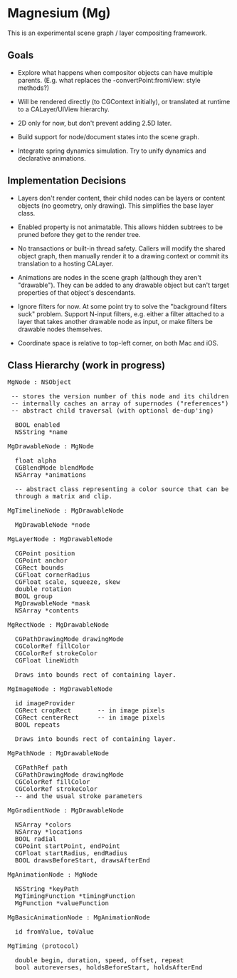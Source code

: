 
# Magnesium (Mg)

This is an experimental scene graph / layer compositing framework.


## Goals

- Explore what happens when compositor objects can have multiple
parents. (E.g. what replaces the -convertPoint:fromView: style methods?)

- Will be rendered directly (to CGContext initially), or translated at
runtime to a CALayer/UIView hierarchy.

- 2D only for now, but don't prevent adding 2.5D later.

- Build support for node/document states into the scene graph.

- Integrate spring dynamics simulation. Try to unify dynamics and
declarative animations.


## Implementation Decisions

- Layers don't render content, their child nodes can be layers or
content objects (no geometry, only drawing). This simplifies the base
layer class.

- Enabled property is not animatable. This allows hidden subtrees to be
pruned before they get to the render tree.

- No transactions or built-in thread safety. Callers will modify the
shared object graph, then manually render it to a drawing context or
commit its translation to a hosting CALayer.

- Animations are nodes in the scene graph (although they aren't
"drawable"). They can be added to any drawable object but can't target
properties of that object's descendants.

- Ignore filters for now. At some point try to solve the "background
filters suck" problem. Support N-input filters, e.g. either a filter
attached to a layer that takes another drawable node as input, or make
filters be drawable nodes themselves.

- Coordinate space is relative to top-left corner, on both Mac and iOS.


## Class Hierarchy (work in progress)

<pre>
MgNode : NSObject

 -- stores the version number of this node and its children
 -- internally caches an array of supernodes ("references")
 -- abstract child traversal (with optional de-dup'ing)

  BOOL enabled
  NSString *name

MgDrawableNode : MgNode

  float alpha
  CGBlendMode blendMode
  NSArray<MgAnimationNode> *animations

  -- abstract class representing a color source that can be drawn
  through a matrix and clip.

MgTimelineNode : MgDrawableNode <MgTiming>

  MgDrawableNode *node

MgLayerNode : MgDrawableNode

  CGPoint position
  CGPoint anchor
  CGRect bounds
  CGFloat cornerRadius
  CGFloat scale, squeeze, skew
  double rotation
  BOOL group
  MgDrawableNode *mask
  NSArray<MgDrawableNode> *contents

MgRectNode : MgDrawableNode

  CGPathDrawingMode drawingMode
  CGColorRef fillColor
  CGColorRef strokeColor
  CGFloat lineWidth

  Draws into bounds rect of containing layer.

MgImageNode : MgDrawableNode

  id<MgImageProvider> imageProvider
  CGRect cropRect		-- in image pixels
  CGRect centerRect		-- in image pixels
  BOOL repeats

  Draws into bounds rect of containing layer.

MgPathNode : MgDrawableNode

  CGPathRef path
  CGPathDrawingMode drawingMode
  CGColorRef fillColor
  CGColorRef strokeColor
  -- and the usual stroke parameters

MgGradientNode : MgDrawableNode

  NSArray<CGColorRef> *colors
  NSArray<NSNumber> *locations
  BOOL radial
  CGPoint startPoint, endPoint
  CGFloat startRadius, endRadius
  BOOL drawsBeforeStart, drawsAfterEnd

MgAnimationNode : MgNode <MgTiming>

  NSString *keyPath
  MgTimingFunction *timingFunction
  MgFunction *valueFunction

MgBasicAnimationNode : MgAnimationNode

  id fromValue, toValue

MgTiming (protocol)

  double begin, duration, speed, offset, repeat
  bool autoreverses, holdsBeforeStart, holdsAfterEnd
</pre>
